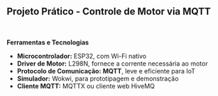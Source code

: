 ## Projeto Prático - Controle de Motor via MQTT

<br>

**Ferramentas e Tecnologias**

- **Microcontrolador:** ESP32, com Wi-Fi nativo  
- **Driver de Motor:** L298N, fornece a corrente necessária ao motor  
- **Protocolo de Comunicação:** **MQTT**, leve e eficiente para IoT  
- **Simulador:** Wokwi, para prototipagem e demonstração  
- **Cliente MQTT:** MQTTX ou cliente web HiveMQ  